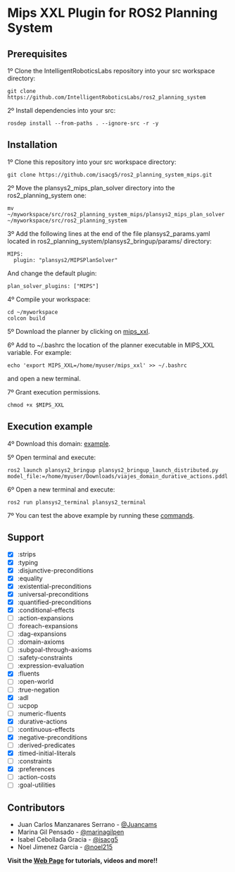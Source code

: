 # Mips XXL Plugin for ROS2 Planning System

## Prerequisites

1º Clone the IntelligentRoboticsLabs repository into your src workspace directory:

```
git clone https://github.com/IntelligentRoboticsLabs/ros2_planning_system
```

2º Install dependencies into your src:

```
rosdep install --from-paths . --ignore-src -r -y
```

## Installation

1º Clone this repository into your src workspace directory:

```
git clone https://github.com/isacg5/ros2_planning_system_mips.git
```

2º Move the plansys2_mips_plan_solver directory into the ros2_planning_system one:

```
mv ~/myworkspace/src/ros2_planning_system_mips/plansys2_mips_plan_solver ~/myworkspace/src/ros2_planning_system
```

3º Add the following lines at the end of the file plansys2_params.yaml located in ros2_planning_system/plansys2_bringup/params/ directory:

```
MIPS:
  plugin: "plansys2/MIPSPlanSolver"
```

And change the default plugin:

```
plan_solver_plugins: ["MIPS"]
```

4º Compile your workspace:

```
cd ~/myworkspace
colcon build
```

5º Download the planner by clicking on [mips_xxl](https://github.com/isacg5/ros2_planning_system_mips/raw/main/mips_xxl).

6º Add to ~/.bashrc the location of the planner executable in MIPS_XXL variable. For example:

```
echo 'export MIPS_XXL=/home/myuser/mips_xxl' >> ~/.bashrc 
```

and open a new terminal.

7º Grant execution permissions.

```
chmod +x $MIPS_XXL
```

## Execution example


4º Download this domain: [example](https://github.com/isacg5/ros2_planning_system_mips/raw/main/viajes_domain_durative_actions.pddl).

5º Open terminal and execute:

```
ros2 launch plansys2_bringup plansys2_bringup_launch_distributed.py model_file:=/home/myuser/Downloads/viajes_domain_durative_actions.pddl
```

6º Open a new terminal and execute:

```
ros2 run plansys2_terminal plansys2_terminal 
```

7º You can test the above example by running these [commands](https://github.com/isacg5/ros2_planning_system_mips/raw/main/commands). 

## Support

- [x] :strips
- [x] :typing
- [x] :disjunctive-preconditions
- [x] :equality 
- [x] :existential-preconditions 
- [x] :universal-preconditions 
- [x] :quantified-preconditions 
- [x] :conditional-effects 
- [ ] :action-expansions 
- [ ] :foreach-expansions 
- [ ] :dag-expansions 
- [ ] :domain-axioms 
- [ ] :subgoal-through-axioms 
- [ ] :safety-constraints 
- [ ] :expression-evaluation 
- [x] :fluents 
- [ ] :open-world 
- [ ] :true-negation 
- [x] :adl 
- [ ] :ucpop 
- [ ] :numeric-fluents 
- [x] :durative-actions 
- [ ] :continuous-effects 
- [x] :negative-preconditions
- [ ] :derived-predicates
- [x] :timed-initial-literals
- [ ] :constraints
- [x] :preferences
- [ ] :action-costs
- [ ] :goal-utilities

## Contributors

* Juan Carlos Manzanares Serrano - [@Juancams](https://github.com/Juancams/)
* Marina Gil Pensado - [@marinagilpen](https://github.com/marinagilpen/)
* Isabel Cebollada Gracia - [@isacg5](https://github.com/isacg5/)
* Noel Jimenez Garcia - [@noel215](https://github.com/noel215/)

**Visit the [Web Page](http://intelligentroboticslab.gsyc.urjc.es/ros2_planning_system.github.io/) for tutorials, videos and more!!**
